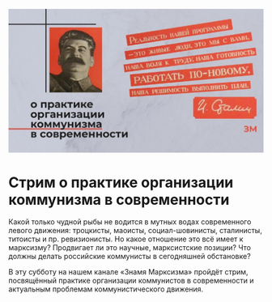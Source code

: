 ![](/img/posts/18-05-2022.jpg)

# Стрим о практике организации коммунизма в современности

Какой только чудной рыбы не водится в мутных водах современного левого движения: троцкисты, маоисты, социал-шовинисты, сталинисты, титоисты и пр. ревизионисты. Но какое отношение это всё имеет к марксизму? Продвигает ли это научные, марксистские позиции? Что должны делать российские коммунисты в сегодняшней обстановке?

В эту субботу на нашем канале «Знамя Марксизма» пройдёт стрим, посвящённый практике организации коммунистов в современности и актуальным проблемам коммунистического движения.
